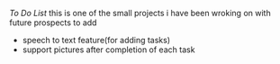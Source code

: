 *To Do List*
this is one of the small projects i have been wroking on
with future prospects to add
* speech to text feature(for adding tasks)
* support pictures after completion of each task

